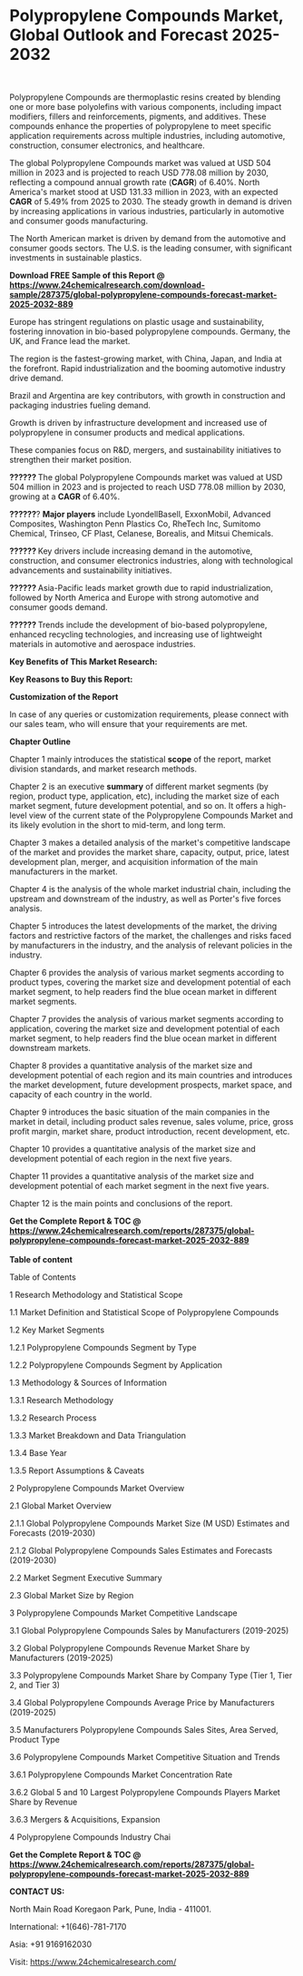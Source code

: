 <h1>Polypropylene Compounds Market, Global Outlook and Forecast 2025-2032</h1><br/><p><span style="font-size:14px">Polypropylene Compounds are thermoplastic resins created by blending one or more base polyolefins with various components, including impact modifiers, fillers and reinforcements, pigments, and additives. These compounds enhance the properties of polypropylene to meet specific application requirements across multiple industries, including automotive, construction, consumer electronics, and healthcare.</span></p><p><span style="font-size:14px">The global Polypropylene Compounds market was valued at USD 504 million in 2023 and is projected to reach USD 778.08 million by 2030, reflecting a compound annual growth rate (<strong>CAGR</strong>) of 6.40%. North America's market stood at USD 131.33 million in 2023, with an expected <strong>CAGR</strong> of 5.49% from 2025 to 2030. The steady growth in demand is driven by increasing applications in various industries, particularly in automotive and consumer goods manufacturing.</span></p><p><span style="font-size:14px">The North American market is driven by demand from the automotive and consumer goods sectors. The U.S. is the leading consumer, with significant investments in sustainable plastics.</span></p><div><b>Download FREE Sample of this Report @ <a href="https://www.24chemicalresearch.com/download-sample/287375/global-polypropylene-compounds-forecast-market-2025-2032-889">https://www.24chemicalresearch.com/download-sample/287375/global-polypropylene-compounds-forecast-market-2025-2032-889</a></b></div><p><span style="font-size:14px">Europe has stringent regulations on plastic usage and sustainability, fostering innovation in bio-based polypropylene compounds. Germany, the UK, and France lead the market.</span></p><p><span style="font-size:14px">The region is the fastest-growing market, with China, Japan, and India at the forefront. Rapid industrialization and the booming automotive industry drive demand.</span></p><p><span style="font-size:14px">Brazil and Argentina are key contributors, with growth in construction and packaging industries fueling demand.</span></p><p><span style="font-size:14px">Growth is driven by infrastructure development and increased use of polypropylene in consumer products and medical applications.</span></p><p><span style="font-size:14px">These companies focus on R&D, mergers, and sustainability initiatives to strengthen their market position.</span></p><p><span style="font-size:14px"><strong>?????? </strong>The global Polypropylene Compounds market was valued at USD 504 million in 2023 and is projected to reach USD 778.08 million by 2030, growing at a <strong>CAGR</strong> of 6.40%.</span></p><p><span style="font-size:14px"><strong>??????</strong>? <strong>Major players</strong> include LyondellBasell, ExxonMobil, Advanced Composites, Washington Penn Plastics Co, RheTech Inc, Sumitomo Chemical, Trinseo, CF Plast, Celanese, Borealis, and Mitsui Chemicals.</span></p><p><span style="font-size:14px"><strong>?????? </strong>Key drivers include increasing demand in the automotive, construction, and consumer electronics industries, along with technological advancements and sustainability initiatives.</span></p><p><span style="font-size:14px"><strong>?????? </strong>Asia-Pacific leads market growth due to rapid industrialization, followed by North America and Europe with strong automotive and consumer goods demand.</span></p><p><span style="font-size:14px"><strong>?????? </strong>Trends include the development of bio-based polypropylene, enhanced recycling technologies, and increasing use of lightweight materials in automotive and aerospace industries.</span></p><p><span style="font-size:14px"><strong>Key Benefits of This Market Research:</strong></span></p><p><span style="font-size:14px"> <strong>Key <strong>Reasons to Buy</strong> this Report:</strong></span></p><p><span style="font-size:14px"> <strong>Customization of the Report</strong></span></p><p>In case of any queries or customization requirements, please connect with our sales team, who will ensure that your requirements are met.</p><p><strong>Chapter Outline</strong></p><p>Chapter 1 mainly introduces the statistical <strong>scope</strong> of the report, market division standards, and market research methods.</p><p>Chapter 2 is an executive <strong>summary</strong> of different market segments (by region, product type, application, etc), including the market size of each market segment, future development potential, and so on. It offers a high-level view of the current state of the Polypropylene Compounds Market and its likely evolution in the short to mid-term, and long term.</p><p>Chapter 3 makes a detailed analysis of the market's competitive landscape of the market and provides the market share, capacity, output, price, latest development plan, merger, and acquisition information of the main manufacturers in the market.</p><p>Chapter 4 is the analysis of the whole market industrial chain, including the upstream and downstream of the industry, as well as Porter's five forces analysis.</p><p>Chapter 5 introduces the latest developments of the market, the driving factors and restrictive factors of the market, the challenges and risks faced by manufacturers in the industry, and the analysis of relevant policies in the industry.</p><p>Chapter 6 provides the analysis of various market segments according to product types, covering the market size and development potential of each market segment, to help readers find the blue ocean market in different market segments.</p><p>Chapter 7 provides the analysis of various market segments according to application, covering the market size and development potential of each market segment, to help readers find the blue ocean market in different downstream markets.</p><p>Chapter 8 provides a quantitative analysis of the market size and development potential of each region and its main countries and introduces the market development, future development prospects, market space, and capacity of each country in the world.</p><p>Chapter 9 introduces the basic situation of the main companies in the market in detail, including product sales revenue, sales volume, price, gross profit margin, market share, product introduction, recent development, etc.</p><p>Chapter 10 provides a quantitative analysis of the market size and development potential of each region in the next five years.</p><p>Chapter 11 provides a quantitative analysis of the market size and development potential of each market segment in the next five years.</p><p>Chapter 12 is the main points and conclusions of the report.</p><div><b>Get the Complete Report & TOC @ <a href="https://www.24chemicalresearch.com/reports/287375/global-polypropylene-compounds-forecast-market-2025-2032-889">https://www.24chemicalresearch.com/reports/287375/global-polypropylene-compounds-forecast-market-2025-2032-889</a></b></div><br><b>Table of content</b><p>Table of Contents<br />
 
 1 Research Methodology and Statistical Scope<br />
 
 1.1 Market Definition and Statistical Scope of Polypropylene Compounds<br />
 
 1.2 Key Market Segments<br />
 
 1.2.1 Polypropylene Compounds Segment by Type<br />
 
 1.2.2 Polypropylene Compounds Segment by Application<br />
 
 1.3 Methodology & Sources of Information<br />
 
 1.3.1 Research Methodology<br />
 
 1.3.2 Research Process<br />
 
 1.3.3 Market Breakdown and Data Triangulation<br />
 
 1.3.4 Base Year<br />
 
 1.3.5 Report Assumptions & Caveats<br />
 
 2 Polypropylene Compounds Market Overview<br />
 
 2.1 Global Market Overview<br />
 
 2.1.1 Global Polypropylene Compounds Market Size (M USD) Estimates and Forecasts (2019-2030)<br />
 
 2.1.2 Global Polypropylene Compounds Sales Estimates and Forecasts (2019-2030)<br />
 
 2.2 Market Segment Executive Summary<br />
 
 2.3 Global Market Size by Region<br />
 
 3 Polypropylene Compounds Market Competitive Landscape<br />
 
 3.1 Global Polypropylene Compounds Sales by Manufacturers (2019-2025)<br />
 
 3.2 Global Polypropylene Compounds Revenue Market Share by Manufacturers (2019-2025)<br />
 
 3.3 Polypropylene Compounds Market Share by Company Type (Tier 1, Tier 2, and Tier 3)<br />
 
 3.4 Global Polypropylene Compounds Average Price by Manufacturers (2019-2025)<br />
 
 3.5 Manufacturers Polypropylene Compounds Sales Sites, Area Served, Product Type<br />
 
 3.6 Polypropylene Compounds Market Competitive Situation and Trends<br />
 
 3.6.1 Polypropylene Compounds Market Concentration Rate<br />
 
 3.6.2 Global 5 and 10 Largest Polypropylene Compounds Players Market Share by Revenue<br />
 
 3.6.3 Mergers & Acquisitions, Expansion<br />
 
 4 Polypropylene Compounds Industry Chai<br><div><b>Get the Complete Report & TOC @ <a href="https://www.24chemicalresearch.com/reports/287375/global-polypropylene-compounds-forecast-market-2025-2032-889">https://www.24chemicalresearch.com/reports/287375/global-polypropylene-compounds-forecast-market-2025-2032-889</a></b></div></p>
 
 <b>CONTACT US:</b><br>
 
 North Main Road Koregaon Park, Pune, India - 411001.<br/>
 
 International: +1(646)-781-7170<br/>
 
 Asia: +91 9169162030<br/>
 
 Visit: <a href="https://www.24chemicalresearch.com/">https://www.24chemicalresearch.com/</a>
 
 <br>